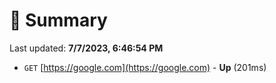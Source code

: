# 📖 Summary
Last updated: **7/7/2023, 6:46:54 PM**

- `GET` [https://google.com](https://google.com) - **Up** (201ms)
